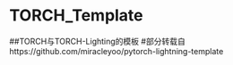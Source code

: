 # TORCH_Template
##TORCH与TORCH-Lighting的模板
#部分转载自https://github.com/miracleyoo/pytorch-lightning-template
